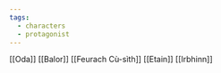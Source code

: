 ```yaml
---
tags:
  - characters
  - protagonist
---
```

[[Oda]] 
[[Balor]]
[[Feurach Cù-sìth]]
[[Etain]]
[[Irbhinn]]

